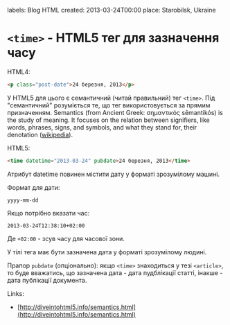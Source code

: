 labels: Blog
        HTML
created: 2013-03-24T00:00
place: Starobilsk, Ukraine

# ```<time>``` - HTML5 тег для зазначення часу

HTML4:
```html
<p class="post-date">24 березня, 2013</p>
```

У HTML5 для цього є семантичний (читай правильний) тег ```<time>```.
Під "семантичний" розуміється те, що тег використовується за прямим призначенням.
Semantics (from Ancient Greek: σημαντικός sēmantikós) is the study of meaning. It focuses on the relation between signifiers, like words, phrases, signs, and symbols, and what they stand for, their denotation ([wikipedia](http://en.wikipedia.org/wiki/Semantics)).

HTML5:
```html
<time datetime="2013-03-24" pubdate>24 березня, 2013</time>
```

Атрибут datetime повинен містити дату у форматі зрозумілому машині.

Формат для дати:
```
yyyy-mm-dd
```

Якщо потрібно вказати час:
```
2013-03-24T12:38:10+02:00
```

Де ```+02:00``` - зсув часу для часової зони.

У тілі тега має бути зазначена дата у форматі зрозумілому людині.

Прапор ```pubdate``` (опціонально): якщо ```<time>``` знаходиться у тезі ```<article>```, то буде вважатись, що зазначена дата - дата пудблікації статті, інакше - дата публікації документа.

Links:

- [http://diveintohtml5.info/semantics.html](http://diveintohtml5.info/semantics.html)
